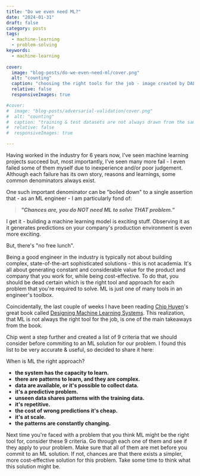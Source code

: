 ```yaml
---
title: "Do we even need ML?"
date: "2024-01-31"
draft: false
category: posts
tags:
  - machine-learning
  - problem-solving
keywords:
  - machine-learning
  
cover:
  image: "blog-posts/do-we-even-need-ml/cover.png"
  alt: "counting"
  caption: "choosing the right tools for the job - image created by DALL-E model."
  relative: false
  responsiveImages: true

#cover:
#  image: "blog-posts/adversarial-validation/cover.png"
#  alt: "counting"
#  caption: "training & test datasets are not always drawn from the same distribution."
#  relative: false
#  responsiveImages: true

---
```


Having worked in the industry for 6 years now, I've seen machine learning projects succeed but, most 
importantly, I've seen many more fail - I even failed some of them myself due to inexperience and/or poor judgement. 
Although each failure has its own story, reasons and learnings, some common denominators always exist. 

One such important denominator can be "boiled down" to a single assertion that - as an ML engineer - I am particularly 
fond of:

> **_"Chances are, you do NOT need ML to solve THAT problem."_**

I get it - building a machine learning model is exciting stuff. Observing it as it generates predictions on your 
company's production environment is even more exciting. 

But, there's "no free lunch".

Being a good engineer in the industry is typically not about building complex, state-of-the-art sophisticated solutions - 
this is not academia. It's all about generating constant and considerable value for the product and company that you 
work for, while being cost-effective. To do that, you should be dead certain which is the right tool and approach 
for each problem that you're required to solve. ML is just one of many tools in an engineer's toolbox.

Coincidentally, the last couple of weeks I have been reading [Chip Huyen](https://huyenchip.com/)'s great book called 
[Designing Machine Learning Systems](https://www.oreilly.com/library/view/designing-machine-learning/9781098107956/).
This realization, that ML is not always the right tool for the job, is one of the main takeaways from the book. 

Chip went a step further and created a list of 9 criteria that we should consider before commiting to an ML solution for
our problem. I found this list to be very accurate & useful, so decided to share it here:

When is ML the right approach?

- **the system has the capacity to learn.**
- **there are patterns to learn, and they are complex.**
- **data are available, or it's possible to collect data.**
- **it's a predictive problem.**
- **unseen data shares patterns with the training data.**
- **it's repetitive.**
- **the cost of wrong predictions it's cheap.**
- **it's at scale.**
- **the patterns are constantly changing.**

Next time you're faced with a problem that you think ML might be the right tool for, consider these 9 criteria. Go 
through each one of them and see if they apply to your problem. Make sure that all of them are met before you commit to 
an ML solution. If not, chances are that there exists a simpler, more cost-effective solution for this problem. 
Take some time to think what this solution might be.